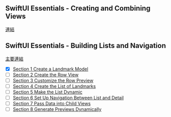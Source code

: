 
## SwiftUI Essentials - Creating and Combining Views 

[連結](https://developer.apple.com/tutorials/swiftui)

## SwiftUI Essentials - Building Lists and Navigation

[主要連結](https://developer.apple.com/tutorials/swiftui/building-lists-and-navigation)

- [x] [Section 1 Create a Landmark Model](https://developer.apple.com/tutorials/swiftui/building-lists-and-navigation#Create-a-Landmark-Model)
- [ ] [Section 2 Create the Row View](https://developer.apple.com/tutorials/swiftui/building-lists-and-navigation#Create-the-Row-View) 
- [ ] [Section 3 Customize the Row Preview](https://developer.apple.com/tutorials/swiftui/building-lists-and-navigation#Customize-the-Row-Preview)
- [ ] [Section 4 Create the List of Landmarks](https://developer.apple.com/tutorials/swiftui/building-lists-and-navigation#Create-the-List-of-Landmarks)
- [ ] [Section 5 Make the List Dynamic](https://developer.apple.com/tutorials/swiftui/building-lists-and-navigation#Make-the-List-Dynamic)
- [ ] [Section 6 Set Up Navigation Between List and Detail](https://developer.apple.com/tutorials/swiftui/building-lists-and-navigation#Set-Up-Navigation-Between-List-and-Detail)
- [ ] [Section 7 Pass Data into Child Views](https://developer.apple.com/tutorials/swiftui/building-lists-and-navigation#Pass-Data-into-Child-Views)
- [ ] [Section 8 Generate Previews Dynamically](https://developer.apple.com/tutorials/swiftui/building-lists-and-navigation#Generate-Previews-Dynamically)
